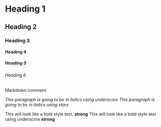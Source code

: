 <!-- Heading -->
# Heading 1
## Heading 2
### Heading 3
#### Heading 4
##### Heading 5
###### Heading 6
Markdown comment
<!-- Italics-->
_This paragraph is going to be in italics using underscore_
*This paragraph is going to be in italics using stars*
<!-- Strong -->
This will look like a bold style text. **strong**
This will look like a bold style text using underscore __strong__
